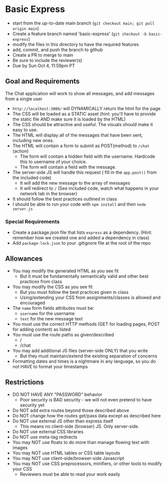 # Basic Express

* start from the up-to-date main branch (`git checkout main; git pull origin main`)
* Create a feature branch named 'basic-express' (`git checkout -b basic-express`)
* modify the files in this directory to have the required features
* add, commit, and push the branch to github
* Create a PR to merge to main
* Be sure to include the reviewer(s)  
* Due by Sun Oct 4, 11:59pm PT

## Goal and Requirements

The Chat application will work to show all messages, and add messages from a single user

* `http://localhost:3000/` will DYNAMICALLY return the html for the page
* The CSS will be loaded as a STATIC asset (hint: you'll have to provide the static file AND make sure it is loaded by the HTML)
* The CSS should be attractive and useful.  The visuals should make it easy to use.
* The HTML will display all of the messages that have been sent, including new ones.
* The HTML will contain a form to submit as POST(method) to `/chat` (action)
  * The form will contain a hidden field with the username.  Hardcode this to username of your choice.
  * The form will contain a field with the message.
* The server-side JS will handle this request ( fill in the `app.post()` from the included code)
  * It will add the new message to the array of messages
  * It will redirect to `/` (See included code, watch what happens in your network tab in the browser)
* It should follow the best practices outlined in class
* I should be able to run your code with `npm install` and then `node server.js`

### Special Requirements
* Create a package.json file that lists `express` as a dependency.  (Hint: remember how we created one and added a dependency in class)
* Add `package-lock.json` to your .gitignore file at the root of the repo

## Allowances
* You may modify the generated HTML as you see fit
    * But it must be fundamentally semantically valid and other best practices from class
* You may modify the CSS as you see fit
    * But you must follow the best practices given in class
    * Using/extending your CSS from assignments/classes is allowed and encouraged
* The `name` form fields attributes must be:
    * `username` for the username
    * `text` for the new message text
* You must use the correct HTTP methods (GET for loading pages, POST for adding content) as listed
* You must use the route paths as given/described
    * /
    * /chat
* You may add additional JS files (server-side ONLY) that you write
    * But they must maintain/extend the existing separation of concerns
* Formatting dates and times is a nightmare in any language, so you do not HAVE to format your timestamps  

## Restrictions
* DO NOT HAVE ANY "PASSWORD" behavior
    * Poor security is BAD security - we will not even pretend to have security yet
* Do NOT add extra routes beyond those described above
* Do NOT change how the routes get/pass data except as described here
* Do NOT use external JS other than express itself
    * This means no client-side (browser) JS.  Only server-side.
* Do NOT use external CSS libraries
* Do NOT use meta-tag redirects
* You may NOT use floats to do more than manage flowing text with images
* You may NOT use HTML tables or CSS table layouts
* You may NOT use client-side/browser-side Javascript
* You may NOT use CSS preprocessors, minifiers, or other tools to modify your CSS
  * Reviewers must be able to read your work easily

